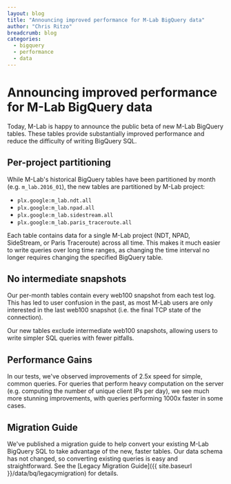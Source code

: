 ```yaml
---
layout: blog
title: "Announcing improved performance for M-Lab BigQuery data"
author: "Chris Ritzo"
breadcrumb: blog
categories:
  - bigquery
  - performance
  - data
---
```


# Announcing improved performance for M-Lab BigQuery data

Today, M-Lab is happy to announce the public beta of new M-Lab BigQuery tables. These tables provide substantially improved performance and reduce the difficulty of writing BigQuery SQL.

<!--more-->

## **Per-project partitioning**

While M-Lab's historical BigQuery tables have been partitioned by month (e.g. `m_lab.2016_01`), the new tables are partitioned by M-Lab project:

- `plx.google:m_lab.ndt.all`
- `plx.google:m_lab.npad.all`
- `plx.google:m_lab.sidestream.all`
- `plx.google:m_lab.paris_traceroute.all`

Each table contains data for a single M-Lab project (NDT, NPAD, SideStream, or Paris Traceroute) across all time. This makes it much easier to write queries over long time ranges, as changing the time interval no longer requires changing the specified BigQuery table.

## **No intermediate snapshots**

Our per-month tables contain every web100 snapshot from each test log.  This has led to user confusion in the past, as most M-Lab users are only interested in the last web100 snapshot (i.e. the final TCP state of the connection).

Our new tables exclude intermediate web100 snapshots, allowing users to
write simpler SQL queries with fewer pitfalls.

## **Performance Gains**

In our tests, we've observed improvements of 2.5x speed for simple, common queries. For queries that perform heavy computation on the server (e.g. computing the number of unique client IPs per day), we see much more stunning improvements, with queries performing 1000x faster in some
cases.

## **Migration Guide**

We've published a migration guide to help convert your existing M-Lab BigQuery SQL to take advantage of the new, faster tables. Our data schema has not changed, so converting existing queries is easy and straightforward. See the [Legacy Migration Guide]({{ site.baseurl }}/data/bq/legacymigration) for details.
